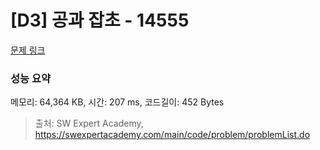 # [D3] 공과 잡초 - 14555 

[문제 링크](https://swexpertacademy.com/main/code/problem/problemDetail.do?contestProbId=AYGtoa3qARcDFARC) 

### 성능 요약

메모리: 64,364 KB, 시간: 207 ms, 코드길이: 452 Bytes



> 출처: SW Expert Academy, https://swexpertacademy.com/main/code/problem/problemList.do